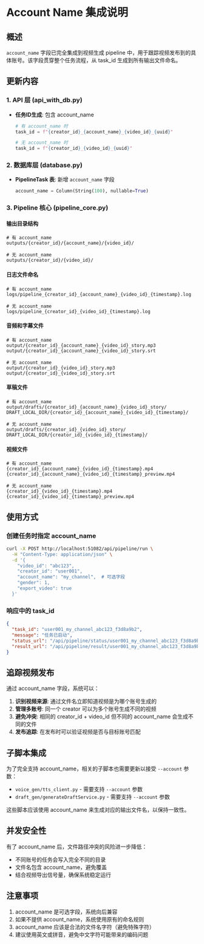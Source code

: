 # Account Name 集成说明

## 概述
`account_name` 字段已完全集成到视频生成 pipeline 中，用于跟踪视频发布到的具体账号。该字段贯穿整个任务流程，从 task_id 生成到所有输出文件命名。

## 更新内容

### 1. API 层 (api_with_db.py)
- **任务ID生成**: 包含 account_name
  ```python
  # 有 account_name 时
  task_id = f"{creator_id}_{account_name}_{video_id}_{uuid}"
  
  # 无 account_name 时
  task_id = f"{creator_id}_{video_id}_{uuid}"
  ```

### 2. 数据库层 (database.py)
- **PipelineTask 表**: 新增 `account_name` 字段
  ```python
  account_name = Column(String(100), nullable=True)
  ```

### 3. Pipeline 核心 (pipeline_core.py)

#### 输出目录结构
```
# 有 account_name
outputs/{creator_id}/{account_name}/{video_id}/

# 无 account_name
outputs/{creator_id}/{video_id}/
```

#### 日志文件命名
```
# 有 account_name
logs/pipeline_{creator_id}_{account_name}_{video_id}_{timestamp}.log

# 无 account_name
logs/pipeline_{creator_id}_{video_id}_{timestamp}.log
```

#### 音频和字幕文件
```
# 有 account_name
output/{creator_id}_{account_name}_{video_id}_story.mp3
output/{creator_id}_{account_name}_{video_id}_story.srt

# 无 account_name
output/{creator_id}_{video_id}_story.mp3
output/{creator_id}_{video_id}_story.srt
```

#### 草稿文件
```
# 有 account_name
output/drafts/{creator_id}_{account_name}_{video_id}_story/
DRAFT_LOCAL_DIR/{creator_id}_{account_name}_{video_id}_{timestamp}/

# 无 account_name
output/drafts/{creator_id}_{video_id}_story/
DRAFT_LOCAL_DIR/{creator_id}_{video_id}_{timestamp}/
```

#### 视频文件
```
# 有 account_name
{creator_id}_{account_name}_{video_id}_{timestamp}.mp4
{creator_id}_{account_name}_{video_id}_{timestamp}_preview.mp4

# 无 account_name
{creator_id}_{video_id}_{timestamp}.mp4
{creator_id}_{video_id}_{timestamp}_preview.mp4
```

## 使用方式

### 创建任务时指定 account_name
```bash
curl -X POST http://localhost:51082/api/pipeline/run \
  -H "Content-Type: application/json" \
  -d '{
    "video_id": "abc123",
    "creator_id": "user001",
    "account_name": "my_channel",  # 可选字段
    "gender": 1,
    "export_video": true
  }'
```

### 响应中的 task_id
```json
{
  "task_id": "user001_my_channel_abc123_f3d8a9b2",
  "message": "任务已启动",
  "status_url": "/api/pipeline/status/user001_my_channel_abc123_f3d8a9b2",
  "result_url": "/api/pipeline/result/user001_my_channel_abc123_f3d8a9b2"
}
```

## 追踪视频发布

通过 account_name 字段，系统可以：

1. **识别视频来源**: 通过文件名立即知道视频是为哪个账号生成的
2. **管理多账号**: 同一个 creator 可以为多个账号生成不同的视频
3. **避免冲突**: 相同的 creator_id + video_id 但不同的 account_name 会生成不同的文件
4. **发布追踪**: 在发布时可以验证视频是否与目标账号匹配

## 子脚本集成

为了完全支持 account_name，相关的子脚本也需要更新以接受 `--account` 参数：

- `voice_gen/tts_client.py` - 需要支持 `--account` 参数
- `draft_gen/generateDraftService.py` - 需要支持 `--account` 参数

这些脚本应该使用 account_name 来生成对应的输出文件名，以保持一致性。

## 并发安全性

有了 account_name 后，文件路径冲突的风险进一步降低：
- 不同账号的任务会写入完全不同的目录
- 文件名包含 account_name，避免覆盖
- 结合视频导出信号量，确保系统稳定运行

## 注意事项

1. account_name 是可选字段，系统向后兼容
2. 如果不提供 account_name，系统使用原有的命名规则
3. account_name 应该是合法的文件名字符（避免特殊字符）
4. 建议使用英文或拼音，避免中文字符可能带来的编码问题